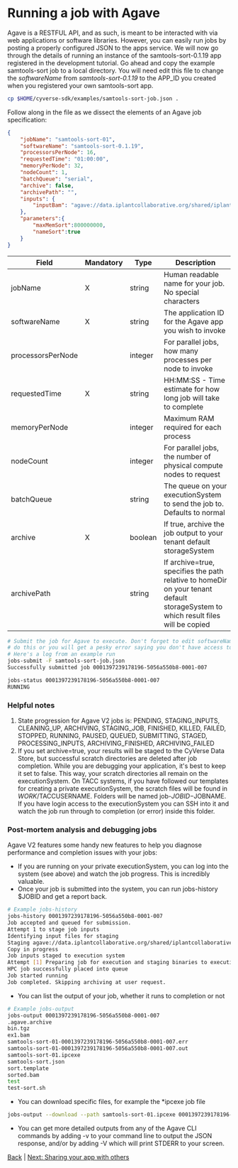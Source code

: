 Running a job with Agave
========================

Agave is a RESTFUL API, and as such, is meant to be interacted with via web applications or software libraries. However, you can easily run jobs by posting a properly configured JSON to the apps service. We will now go through the details of running an instance of the samtools-sort-0.1.19 app registered in the development tutorial. Go ahead and copy the example samtools-sort job to a local directory. You will need edit this file to change the *softwareName* from *samtools-sort-0.1.19* to the APP_ID you created when you registered your own samtools-sort app. 

```sh
cp $HOME/cyverse-sdk/examples/samtools-sort-job.json .
```

Follow along in the file as we dissect the elements of an Agave job specification:

```json
{
    "jobName": "samtools-sort-01",
    "softwareName": "samtools-sort-0.1.19",
    "processorsPerNode": 16,
    "requestedTime": "01:00:00",
    "memoryPerNode": 32,
    "nodeCount": 1,
    "batchQueue": "serial",
    "archive": false,
    "archivePath": "",
    "inputs": {
        "inputBam": "agave://data.iplantcollaborative.org/shared/iplantcollaborative/example_data/Samtools_mpileup/ex1.bam"
    },
    "parameters":{
    	"maxMemSort":800000000,
    	"nameSort":true
    }
}
```

| Field | Mandatory | Type | Description |
| ----- | --------- | ---- | ----------- |
| jobName | X | string | Human readable name for your job. No special characters |
| softwareName | X | string | The application ID for the Agave app you wish to invoke |
| processorsPerNode | | integer | For parallel jobs, how many processes per node to invoke |
| requestedTime | X | string | HH:MM:SS - Time estimate for how long job will take to complete |
| memoryPerNode | | integer | Maximum RAM required for each process |
| nodeCount | | integer | For parallel jobs, the number of physical compute nodes to request |
| batchQueue | | string | The queue on your executionSystem to send the job to. Defaults to normal |
| archive | X | boolean | If true, archive the job output to your tenant default storageSystem |
| archivePath | | string | If archive=true, specifies the path relative to homeDir on your tenant default storageSystem to which result files will be copied |

```sh
# Submit the job for Agave to execute. Don't forget to edit softwareName before
# do this or you will get a pesky error saying you don't have access to samtools-sort-0.1.19
# Here's a log from an example run
jobs-submit -F samtools-sort-job.json
Successfully submitted job 0001397239178196-5056a550b8-0001-007

jobs-status 0001397239178196-5056a550b8-0001-007
RUNNING
```

### Helpful notes
1. State progression for Agave V2 jobs is: PENDING, STAGING_INPUTS, CLEANING_UP, ARCHIVING, STAGING_JOB, FINISHED, KILLED, FAILED, STOPPED, RUNNING, PAUSED, QUEUED, SUBMITTING, STAGED, PROCESSING_INPUTS, ARCHIVING_FINISHED, ARCHIVING_FAILED
2. If you set archive=true, your results will be staged to the CyVerse Data Store, but successful scratch directories are deleted after job completion. While you are debugging your application, it's best to keep it set to false. This way, your scratch directories all remain on the executionSystem. On TACC systems, if you have followed our templates for creating a private executionSystem, the scratch files will be found in $WORK/$TACCUSERNAME. Folders will be named job-$JOBID-$JOBNAME. If you have login access to the executionSystem you can SSH into it and watch the job run through to completion (or error) inside this folder. 

### Post-mortem analysis and debugging jobs

Agave V2 features some handy new features to help you diagnose performance and completion issues with your jobs:

* If you are running on your private executionSystem, you can log into the system (see above) and watch the job progress. This is incredibly valuable.
* Once your job is submitted into the system, you can run jobs-history $JOBID and get a report back.
```sh
# Example jobs-history
jobs-history 0001397239178196-5056a550b8-0001-007
Job accepted and queued for submission.
Attempt 1 to stage job inputs
Identifying input files for staging
Staging agave://data.iplantcollaborative.org/shared/iplantcollaborative/example_data/Samtools_mpileup/ex1.bam to execution system
Copy in progress
Job inputs staged to execution system
Attempt [1] Preparing job for execution and staging binaries to execution system
HPC job successfully placed into queue
Job started running
Job completed. Skipping archiving at user request.
```
* You can list the output of your job, whether it runs to completion or not
```sh
# Example jobs-output
jobs-output 0001397239178196-5056a550b8-0001-007
.agave.archive
bin.tgz
ex1.bam
samtools-sort-01-0001397239178196-5056a550b8-0001-007.err
samtools-sort-01-0001397239178196-5056a550b8-0001-007.out
samtools-sort-01.ipcexe
samtools-sort.json
sort.template
sorted.bam
test
test-sort.sh
```
* You can download specific files, for example the *ipcexe job file
```sh
jobs-output --download --path samtools-sort-01.ipcexe 0001397239178196-5056a550b8-0001-007 
```
* You can get more detailed outputs from any of the Agave CLI commands by adding -v to your command line to output the JSON response, and/or by adding -V which will print STDERR to your screen.

[Back](app-dev.md) | [Next: Sharing your app with others](app-dev-share-app.md)
